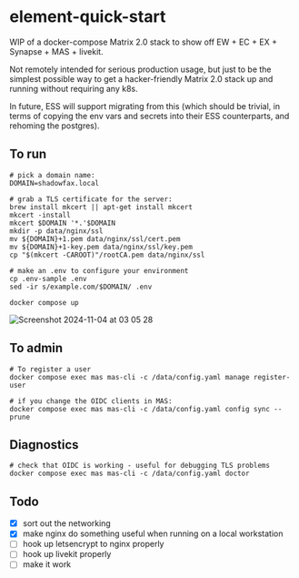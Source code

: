 # element-quick-start

WIP of a docker-compose Matrix 2.0 stack to show off EW + EC + EX + Synapse + MAS + livekit.

Not remotely intended for serious production usage, but just to be the simplest possible way to get a
hacker-friendly Matrix 2.0 stack up and running without requiring any k8s.

In future, ESS will support migrating from this (which should be trivial, in terms of copying the env vars and secrets
into their ESS counterparts, and rehoming the postgres).

## To run

```
# pick a domain name:
DOMAIN=shadowfax.local

# grab a TLS certificate for the server:
brew install mkcert || apt-get install mkcert
mkcert -install
mkcert $DOMAIN '*.'$DOMAIN
mkdir -p data/nginx/ssl
mv ${DOMAIN}+1.pem data/nginx/ssl/cert.pem
mv ${DOMAIN}+1-key.pem data/nginx/ssl/key.pem
cp "$(mkcert -CAROOT)"/rootCA.pem data/nginx/ssl

# make an .env to configure your environment
cp .env-sample .env
sed -ir s/example.com/$DOMAIN/ .env

docker compose up
```

![Screenshot 2024-11-04 at 03 05 28](https://github.com/user-attachments/assets/c3127f3c-ae0c-43cb-bfe9-88f4be56e0af)

## To admin

```
# To register a user
docker compose exec mas mas-cli -c /data/config.yaml manage register-user
```

```
# if you change the OIDC clients in MAS:
docker compose exec mas mas-cli -c /data/config.yaml config sync --prune
```

## Diagnostics

```
# check that OIDC is working - useful for debugging TLS problems
docker compose exec mas mas-cli -c /data/config.yaml doctor
````

## Todo

 * [x] sort out the networking
 * [x] make nginx do something useful when running on a local workstation
 * [ ] hook up letsencrypt to nginx properly
 * [ ] hook up livekit properly
 * [ ] make it work
